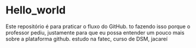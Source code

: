 # Hello_world
Este repositório é para praticar o fluxo do GitHub.
to fazendo isso porque o professor pediu, justamente para que eu possa entender um pouco mais sobre a plataforma github.
estudo na fatec, curso de DSM, jacareí
